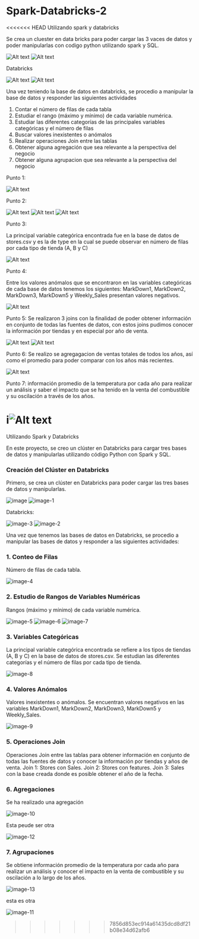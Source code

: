 # Spark-Databricks-2
<<<<<<< HEAD
Utilizando spark y databricks

Se crea un  cluester en data bricks para poder cargar las 3 vaces de datos y poder manipularlas con codigo python utilizando spark y SQL.

![Alt text](image.png)
![Alt text](image-1.png)

Databricks

![Alt text](image-2.png)
![Alt text](image-3.png)

Una vez teniendo la base de datos en databricks, se procedio a manipular la base de datos y responder las siguientes actividades
1. Contar el número de filas de cada tabla
2. Estudiar el rango (máximo y mínimo) de cada variable numérica. 
3. Estudiar las diferentes categorías de las principales variables categóricas y el número de filas 
4. Buscar valores inexistentes o anómalos 
5. Realizar operaciones Join entre las tablas 
6. Obtener alguna agregación que sea relevante a la perspectiva del negocio
7. Obtener alguna agrupacion que sea relevante a la perspectiva del negocio


Punto 1:

![Alt text](image-4.png)

Punto 2:

![Alt text](image-5.png)
![Alt text](image-6.png)
![Alt text](image-7.png)

Punto 3:

La principal variable categórica encontrada fue en la base de datos de stores.csv y es la de type en la cual se puede observar en número de filas por cada tipo de tienda (A, B y C) 

![Alt text](image-8.png)

Punto 4:

Entre los valores anómalos que se encontraron en las variables categóricas de cada base de datos tenemos los siguientes:
MarkDown1, MarkDown2, MarkDown3, MarkDown5 y Weekly_Sales presentan valores negativos. 

![Alt text](image-9.png)

Punto 5:
Se realizaron 3 joins con la finalidad de poder obtener información en conjunto de todas las fuentes de datos, con estos joins pudimos conocer la información por tiendas y en especial por año de venta.

![Alt text](image-10.png)
![Alt text](image-11.png)

Punto 6:
Se realizo se agregagacion de ventas totales de todos los años, así como el promedio para poder comparar con los años más recientes.

![Alt text](image-12.png)


Punto 7:
información promedio de la temperatura por cada año para realizar un análisis y saber el impacto que se ha tenido en la venta del combustible y su oscilación a través de los años.

i![Alt text](image-13.png)
=======
Utilizando Spark y Databricks

En este proyecto, se creo un clúster en Databricks para cargar tres bases de datos y manipularlas utilizando código Python con Spark y SQL.

### Creación del Clúster en Databricks

Primero, se crea un clúster en Databricks para poder cargar las tres bases de datos y manipularlas. 

![image](https://github.com/jolosjoel/Spark-Databricks-2/assets/45809759/121b5f97-da99-4764-9092-250a94f541da)
![image-1](https://github.com/jolosjoel/Spark-Databricks-2/assets/45809759/c5e186ee-9d1b-45f1-bb31-fd86856c024e)

Databricks:

![image-3](https://github.com/jolosjoel/Spark-Databricks-2/assets/45809759/692c9b56-9047-4c01-9423-7cfb0d992c69)
![image-2](https://github.com/jolosjoel/Spark-Databricks-2/assets/45809759/a9e1b256-7799-4159-95b5-66e2586228c2)


Una vez que tenemos las bases de datos en Databricks, se procedio a manipular las bases de datos y responder a las siguientes actividades:

### 1. Conteo de Filas

Número de filas de cada tabla.

![image-4](https://github.com/jolosjoel/Spark-Databricks-2/assets/45809759/f817fa76-2158-4945-94e6-85e6bcbd99ce)


### 2. Estudio de Rangos de Variables Numéricas

Rangos (máximo y mínimo) de cada variable numérica.

![image-5](https://github.com/jolosjoel/Spark-Databricks-2/assets/45809759/73c7b750-9e17-43a0-b6e0-7951955f03a9)
![image-6](https://github.com/jolosjoel/Spark-Databricks-2/assets/45809759/f580b73f-0ff4-43a2-9ca7-19952f401c77)
![image-7](https://github.com/jolosjoel/Spark-Databricks-2/assets/45809759/2d219224-d9a8-4ca0-bd68-557eaa2a285e)


### 3. Variables Categóricas

La principal variable categórica encontrada se refiere a los tipos de tiendas (A, B y C) en la base de datos de stores.csv. Se estudian las diferentes categorías y el número de filas por cada tipo de tienda.

![image-8](https://github.com/jolosjoel/Spark-Databricks-2/assets/45809759/367c8471-0de0-4183-b2f5-efa1e343a82a)


### 4. Valores Anómalos

Valores inexistentes o anómalos. Se encuentran valores negativos en las variables MarkDown1, MarkDown2, MarkDown3, MarkDown5 y Weekly_Sales.

![image-9](https://github.com/jolosjoel/Spark-Databricks-2/assets/45809759/6766f1d7-5104-43fc-865c-e18f38707147)


### 5. Operaciones Join

Operaciones Join entre las tablas para obtener información en conjunto de todas las fuentes de datos y conocer la información por tiendas y años de venta.
Join 1: Stores con Sales.
Join 2: Stores con features.
Join 3: Sales con la base creada donde es posible obtener el año de la fecha.

### 6. Agregaciones

Se ha realizado una agregación 

![image-10](https://github.com/jolosjoel/Spark-Databricks-2/assets/45809759/5ab8c149-9a53-46aa-b2bc-4e02e5cd02c1)

Esta peude ser otra

![image-12](https://github.com/jolosjoel/Spark-Databricks-2/assets/45809759/5c971518-2f49-42e2-aa4d-dcdd10ea2cf4)


### 7. Agrupaciones

Se obtiene información promedio de la temperatura por cada año para realizar un análisis y conocer el impacto en la venta de combustible y su oscilación a lo largo de los años.

![image-13](https://github.com/jolosjoel/Spark-Databricks-2/assets/45809759/4fb6ca9a-8f40-4461-a115-f07310416ebe)

esta es otra 

![image-11](https://github.com/jolosjoel/Spark-Databricks-2/assets/45809759/018962ab-7a0f-4f63-9089-d6d3fa5cce68)

>>>>>>> 7856d853ec914a61435dcd8df21b08e34d62afb6
